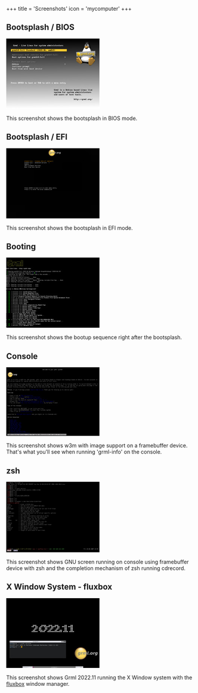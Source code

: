 +++
title = 'Screenshots'
icon = 'mycomputer'
+++

<h2><a name="bootsplash"></a>Bootsplash / BIOS</h2>

<a href="vesamenu.png"><img style="border: 0" src="vesamenu.jpg" alt="Screenshot" /></a><br />

<p>This screenshot shows the bootsplash in BIOS mode.</p>

<h2><a name="bootsplash"></a>Bootsplash / EFI</h2>

<a href="bootsplash_efi.png"><img style="border: 0" src="bootsplash_efi.jpg" alt="Screenshot" /></a><br />

<p>This screenshot shows the bootsplash in EFI mode.</p>

<h2><a name="booting"></a>Booting</h2>

<a href="booting.png"><img style="border: 0" src="booting.jpg" alt="Screenshot" /></a><br />

<p>This screenshot shows the bootup sequence right after the bootsplash.</p>

<h2><a name="console"></a>Console</h2>

<a href="console.png"><img style="border: 0" src="console.jpg" alt="Screenshot" /></a><br />

<p>This screenshot shows w3m with image support on a framebuffer device. That's what
you'll see when running 'grml-info' on the console.</p>

<h2><a name="zsh"></a>zsh</h2>

<a href="cdrec.png"><img style="border: 0" src="cdrec.jpg" alt="Screenshot" /></a><br />

<p>This screenshot shows GNU screen running on console using framebuffer
device with zsh and the completion mechanism of zsh running cdrecord.</p>

<h2><a name="grml"></a>X Window System - fluxbox</h2>

<a href="grml_2022.11.png"><img style="border: 0" src="grml_2022.11.jpg" alt="Screenshot" /></a><br />

<p>This screenshot shows Grml 2022.11 running the X Window system with the <a
href="https://fluxbox.sourceforge.net/">fluxbox</a> window manager.</p>
